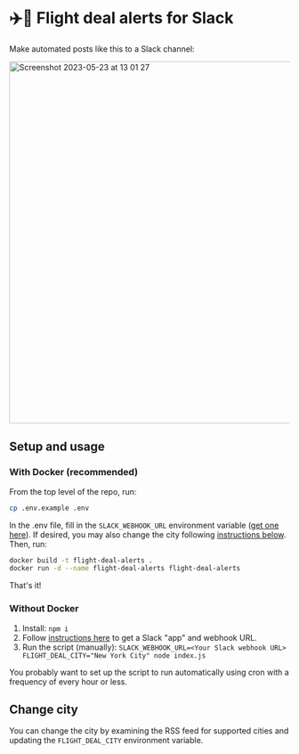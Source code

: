 # ✈️🔔 Flight deal alerts for Slack

Make automated posts like this to a Slack channel:

<img width="650" alt="Screenshot 2023-05-23 at 13 01 27" src="https://github.com/liddiard/flight-deal-alerts/assets/3317632/715fc482-72b9-4182-9024-22999ef64791">

## Setup and usage

### With Docker (recommended)

From the top level of the repo, run:

```bash
cp .env.example .env
```

In the .env file, fill in the `SLACK_WEBHOOK_URL` environment variable ([get one here](https://api.slack.com/messaging/webhooks)). If desired, you may also change the city following [instructions below](#change-city). Then, run:

```bash
docker build -t flight-deal-alerts .
docker run -d --name flight-deal-alerts flight-deal-alerts
```

That's it!

### Without Docker

1. Install: `npm i`
2. Follow [instructions here](https://api.slack.com/messaging/webhooks) to get a Slack "app" and webhook URL.
2. Run the script (manually): `SLACK_WEBHOOK_URL=<Your Slack webhook URL> FLIGHT_DEAL_CITY="New York City" node index.js`

You probably want to set up the script to run automatically using cron with a frequency of every hour or less. 

## Change city

You can change the city by examining the RSS feed for supported cities and updating the `FLIGHT_DEAL_CITY` environment variable.

